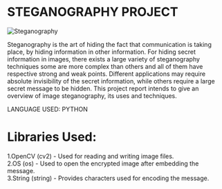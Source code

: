 # STEGANOGRAPHY PROJECT
![Steganography](https://github.com/user-attachments/assets/698aaf38-5773-443b-b8af-c50ea6419175)

Steganography is the art of hiding the fact that communication is taking place, by hiding information in other information. For hiding secret information in images, there exists a large variety of steganography techniques some are more complex than others and all of them have respective strong and weak points. Different applications may require absolute invisibility of the secret information, while others require a large secret message to be hidden. This project report intends to give an overview of image steganography, its uses and techniques.

LANGUAGE USED: PYTHON

# Libraries Used:
1.OpenCV (cv2) - Used for reading and writing image files.     
2.OS (os) - Used to open the encrypted image after embedding the message.  
3.String (string) - Provides characters used for encoding the message. 

